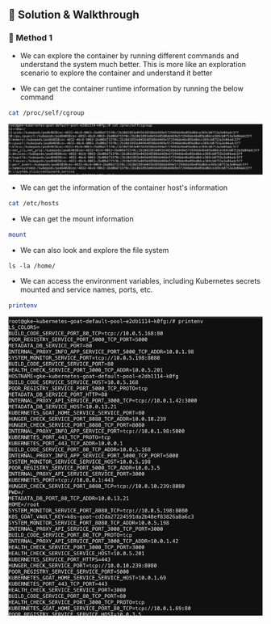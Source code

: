 ## 🎉 Solution & Walkthrough

### 🎲 Method 1

* We can explore the container by running different commands and understand the system much better. This is more like an exploration scenario to explore the container and understand it better

* We can get the container runtime information by running the below command

```bash
cat /proc/self/cgroup
```

![Scenario 12 explore](./sc-12-2.png)

* We can get the information of the container host's information

```bash
cat /etc/hosts
```

* We can get the mount information

```bash
mount
```

* We can also look and explore the file system

```
ls -la /home/
```

* We can access the environment variables, including Kubernetes secrets mounted and service names, ports, etc.

```bash
printenv
```

![Scenario 12 env](./sc-12-3.png)